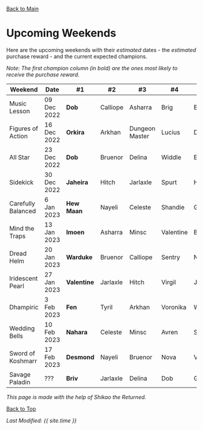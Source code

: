 [Back to Main](index.md)

# Upcoming Weekends
Here are the upcoming weekends with their *estimated* dates - the *estimated* purchase reward - and the current expected champions.

*Note: The first champion column (in bold) are the ones most likely to receive the purchase reward.*

| Weekend | Date | #1 | #2 | #3 | #4 | #5 | Reward |
|---|---|---|---|---|---|---|---|
| Music Lesson | 09 Dec 2022 | **Dob** | Calliope | Asharra | Brig | Ellywick | Golden Epic |
| Figures of Action | 16 Dec 2022 | **Orkira** | Arkhan | Dungeon Master | Lucius | Donaar | Golden Epic |
| All Star | 23 Dec 2022 | **Dob** | Bruenor | Delina | Widdle | Egbert | Golden Epic |
| Sidekick | 30 Dec 2022 | **Jaheira** | Hitch | Jarlaxle | Spurt | Havilar | Golden Epic |
| Carefully Balanced | 6 Jan 2023 | **Hew Maan** | Nayeli | Celeste | Shandie | Gromma | Golden Epic |
| Mind the Traps | 13 Jan 2023 | **Imoen** | Asharra | Minsc | Valentine | Baeloth | Golden Epic |
| Dread Helm | 20 Jan 2023 | **Warduke** | Bruenor | Calliope | Sentry | Nerys | Golden Epic |
| Iridescent Pearl | 27 Jan 2023 | **Valentine** | Jarlaxle | Hitch | Virgil | Jaheira | Golden Epic |
| Dhampiric | 3 Feb 2023 | **Fen** | Tyril | Arkhan | Voronika | Widdle | Golden Epic |
| Wedding Bells | 10 Feb 2023 | **Nahara** | Celeste | Minsc | Avren | Shandie | Golden Epic |
| Sword of Koshmarr | 17 Feb 2023 | **Desmond** | Nayeli | Bruenor | Nova | Viconia | Golden Epic |
| Savage Paladin | ??? | **Briv** | Jarlaxle | Delina | Dob | Gromma | ??? |

*This page is made with the help of Shikao the Returned.*

[Back to Top](#top)

*Last Modified: {{ site.time }}*